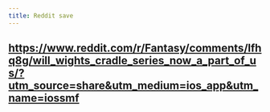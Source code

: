 ```yaml
---
title: Reddit save
---
```


## https://www.reddit.com/r/Fantasy/comments/lfhq8g/will_wights_cradle_series_now_a_part_of_us/?utm_source=share&utm_medium=ios_app&utm_name=iossmf

